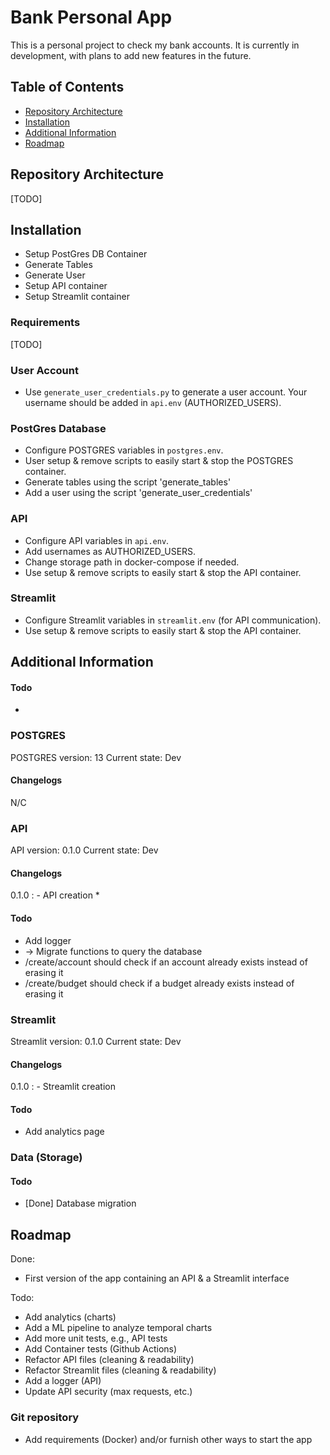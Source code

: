 # Bank Personal App

This is a personal project to check my bank accounts. It is currently in development, with plans to add new features in the future.

## Table of Contents
- [Repository Architecture](#repository-architecture)
- [Installation](#installation)
- [Additional Information](#additional-information)
- [Roadmap](#roadmap)

## Repository Architecture
[TODO]

## Installation
- Setup PostGres DB Container
- Generate Tables
- Generate User
- Setup API container
- Setup Streamlit container




### Requirements
[TODO]


### User Account
- Use `generate_user_credentials.py` to generate a user account. Your username should be added in `api.env` (AUTHORIZED_USERS).

### PostGres Database
- Configure POSTGRES variables in `postgres.env`.
- User setup & remove scripts to easily start & stop the POSTGRES container.
- Generate tables using the script 'generate_tables'
- Add a user using the script 'generate_user_credentials'

### API
- Configure API variables in `api.env`.
- Add usernames as AUTHORIZED_USERS.
- Change storage path in docker-compose if needed.
- Use setup & remove scripts to easily start & stop the API container.


### Streamlit
- Configure Streamlit variables in `streamlit.env` (for API communication).
- Use setup & remove scripts to easily start & stop the API container.



## Additional Information


#### Todo
-

### POSTGRES
POSTGRES version: 13
Current state: Dev

#### Changelogs
N/C

### API
API version: 0.1.0
Current state: Dev

#### Changelogs
0.1.0 :
    - API creation
*
#### Todo
- Add logger
- -> Migrate functions to query the database
- /create/account should check if an account already exists instead of erasing it
- /create/budget should check if a budget already exists instead of erasing it

### Streamlit
Streamlit version: 0.1.0
Current state: Dev


#### Changelogs
0.1.0 :
    - Streamlit creation

#### Todo
- Add analytics page


### Data (Storage)

#### Todo
- [Done] Database migration 



## Roadmap
Done:
- First version of the app containing an API & a Streamlit interface

Todo:
- Add analytics (charts)
- Add a ML pipeline to analyze temporal charts
- Add more unit tests, e.g., API tests
- Add Container tests (Github Actions)
- Refactor API files (cleaning & readability)
- Refactor Streamlit files (cleaning & readability)
- Add a logger (API)
- Update API security (max requests, etc.)


### Git repository
- Add requirements (Docker) and/or furnish other ways to start the app